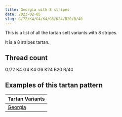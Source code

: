 ```yaml
---
title: Georgia with 8 stripes
date: 2023-02-05
slug: G/72/K4/G4/K4/G6/K24/B20/R/40
---
```

This is a list of all the tartan sett variants with 8 stripes.

It is a 8 stripes tartan.


## Thread count
G/72 K4 G4 K4 G6 K24 B20 R/40

## Examples of this tartan pattern

| Tartan Variants |
|---------------|
| [Georgia](/variants/g/72/k4/g4/k4/g6/k24/b20/r/40-b5480b0-g008000-k000000-rc00000)||
